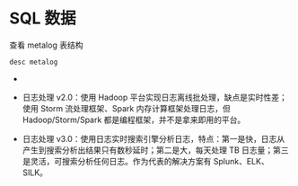 # SQL 数据

查看 metalog 表结构

```
desc metalog
```

- 

- 日志处理 v2.0：使用 Hadoop 平台实现日志离线批处理，缺点是实时性差；使用 Storm 流处理框架、Spark 内存计算框架处理日志，但 Hadoop/Storm/Spark 都是编程框架，并不是拿来即用的平台。

- 日志处理 v3.0：使用日志实时搜索引擎分析日志，特点：第一是快，日志从产生到搜索分析出结果只有数秒延时；第二是大，每天处理 TB 日志量；第三是灵活，可搜索分析任何日志。作为代表的解决方案有 Splunk、ELK、SILK。